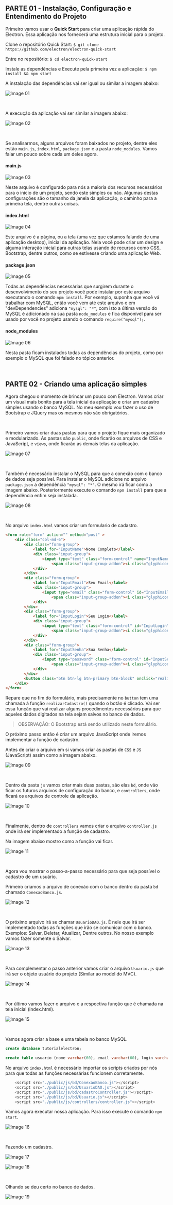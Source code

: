 ## PARTE 01 - Instalação, Configuração e Entendimento do Projeto ##

Primeiro vamos usar o <b>Quick Start</b> para criar uma aplicação rápida do Electron. Essa aplicação nos fornecerá uma estrutura inicial para o projeto.

Clone o repositório Quick Start:
`$ git clone https://github.com/electron/electron-quick-start`

Entre no repositório:
`$ cd electron-quick-start`

Instale as dependências e Execute pela primeira vez a aplicação:
`$ npm install && npm start`

A instalação das dependências vai ser igual ou similar a imagem abaixo:

![Image 01](https://github.com/netodeolino/Tutoriais/blob/master/Criando%20uma%20aplica%C3%A7%C3%A3o%20Desktop%20com%20o%20Electron/Images/img01.png?raw=true)

<br/>

A execução da aplicação vai ser similar a imagem abaixo:

![Image 02](https://github.com/netodeolino/Tutoriais/blob/master/Criando%20uma%20aplica%C3%A7%C3%A3o%20Desktop%20com%20o%20Electron/Images/img02.png?raw=true)

<br/>

Se analisarmos, alguns arquivos foram baixados no projeto, dentre eles estão `main.js`, `index.html`, `package.json` e a pasta `node_modules`. Vamos falar um pouco sobre cada um deles agora.

#### main.js ####

![Image 03](https://github.com/netodeolino/Tutoriais/blob/master/Criando%20uma%20aplica%C3%A7%C3%A3o%20Desktop%20com%20o%20Electron/Images/img03.png?raw=true)

Neste arquivo é configurado para nós a maioria dos recursos necessários para o início de um projeto, sendo este simples ou não. Algumas destas configurações são o tamanho da janela da aplicação, o caminho para a primeira tela, dentre outras coisas.

#### index.html ####

![Image 04](https://github.com/netodeolino/Tutoriais/blob/master/Criando%20uma%20aplica%C3%A7%C3%A3o%20Desktop%20com%20o%20Electron/Images/img04.png?raw=true)

Este arquivo é a página, ou a tela (uma vez que estamos falando de uma aplicação desktop), inicial da aplicação. Nela você pode criar um design e alguma interação inicial para outras telas usando de recursos como CSS, Bootstrap, dentre outros, como se estivesse criando uma aplicação Web.

#### package.json ####

![Image 05](https://github.com/netodeolino/Tutoriais/blob/master/Criando%20uma%20aplica%C3%A7%C3%A3o%20Desktop%20com%20o%20Electron/Images/img05.png?raw=true)

Todas as dependências necessárias que surgirem durante o desenvolvimento do seu projeto você pode instalar por este arquivo executando o comando `npm install`. Por exemplo, suponha que você vá trabalhar com MySQL, então você vem até este arquivo e em "devDependencies" adiciona `"mysql": "*"`, com isto a última versão do MySQL é adicionado na sua pasta `node_modules` e fica disponível para ser usado por você no projeto usando o comando <code>require("mysql");</code>.

#### node_modules ####

![Image 06](https://github.com/netodeolino/Tutoriais/blob/master/Criando%20uma%20aplica%C3%A7%C3%A3o%20Desktop%20com%20o%20Electron/Images/img06.png?raw=true)

Nesta pasta ficam instalados todas as dependências do projeto, como por exemplo o MySQL que foi falado no tópico anterior.

<br/>

## PARTE 02 - Criando uma aplicação simples ##

Agora chegou o momento de brincar um pouco com Electron. Vamos criar um visual mais bonito para a tela inicial da aplicação e criar um cadastro simples usando o banco MySQL. No meu exemplo vou fazer o uso de Bootstrap e JQuery mas os mesmos não são obrigatórios.

<br/>

Primeiro vamos criar duas pastas para que o projeto fique mais organizado e modularizado. As pastas são `public`, onde ficarão os arquivos de CSS e JavaScript, e `views`, onde ficarão as demais telas da aplicação.

![Image 07](https://github.com/netodeolino/Tutoriais/blob/master/Criando%20uma%20aplica%C3%A7%C3%A3o%20Desktop%20com%20o%20Electron/Images/img07.png?raw=true)

<br/>

Também é necessário instalar o MySQL para que a conexão com o banco de dados seja possível.
Para instalar o MySQL adicione no arquivo `package.json` a dependência `"mysql": "*"`. O mesmo irá ficar como a imagem abaixo. Posteriormente execute o comando `npm install` para que a dependência enfim seja instalada.

![Image 08](https://github.com/netodeolino/Tutoriais/blob/master/Criando%20uma%20aplica%C3%A7%C3%A3o%20Desktop%20com%20o%20Electron/Images/img08.png?raw=true)

<br/>

No arquivo `index.html` vamos criar um formulario de cadastro.

```html
<form role="form" action="" method="post" >
    <div class="col-md-6">
        <div class="form-group">
            <label for="InputName">Nome Completo</label>
            <div class="input-group">
                <input type="text" class="form-control" name="InputName" id="InputName" placeholder="Nome Completo" required>
                    <span class="input-group-addon"><i class="glyphicon glyphicon-ok form-control-feedback"></i></span>
            </div>
        </div>
        <div class="form-group">
            <label for="InputEmail">Seu Email</label>
            <div class="input-group">
                <input type="email" class="form-control" id="InputEmail" name="InputEmail" placeholder="Email" required  >
                    <span class="input-group-addon"><i class="glyphicon glyphicon-ok form-control-feedback"></i></span>
            </div>
        </div>
        <div class="form-group">
            <label for="InputLogin">Seu Login</label>
            <div class="input-group">
                <input type="text" class="form-control" id="InputLogin" name="InputLogin" placeholder="Login" required  >
                    <span class="input-group-addon"><i class="glyphicon glyphicon-ok form-control-feedback"></i></span>
            </div>
        </div>
        <div class="form-group">
            <label for="InputSenha">Sua Senha</label>
            <div class="input-group">
                <input type="password" class="form-control" id="InputSenha" name="InputSenha" placeholder="Senha" required  >
                    <span class="input-group-addon"><i class="glyphicon glyphicon-ok form-control-feedback"></i></span>
            </div>
        </div>
        <button class="btn btn-lg btn-primary btn-block" onclick="realizarCadastro()" type="button">Cadastrar</button>
    </div>
</form>
```

Repare que no fim do formulário, mais precisamente no `button` tem uma chamada à função `realizarCadastro()` quando o botão é clicado. Vai ser essa função que vai realizar alguns procedimentos necessários para que aqueles dados digitados na tela sejam salvos no banco de dados.

> OBSERVAÇÃO: O Bootstrap está sendo utilizado neste formulário.

O próximo passo então é criar um arquivo JavaScript onde iremos implementar a função de cadastro.

Antes de criar o arquivo em si vamos criar as pastas de `CSS` e `JS` (JavaScript) assim como a imagem abaixo.

![Image 09](https://github.com/netodeolino/Tutoriais/blob/master/Criando%20uma%20aplica%C3%A7%C3%A3o%20Desktop%20com%20o%20Electron/Images/img09.png?raw=true)

<br/>

Dentro da pasta `js` vamos criar mais duas pastas, são elas `bd`, onde vão ficar os futuros arquivos de configuração do banco, e  `controllers`, onde ficará os arquivos de controle da aplicação.

![Image 10](https://github.com/netodeolino/Tutoriais/blob/master/Criando%20uma%20aplica%C3%A7%C3%A3o%20Desktop%20com%20o%20Electron/Images/img10.png?raw=true)

<br/>

Finalmente, dentro de `controllers` vamos criar o arquivo `controller.js` onde irá ser implementado a função de cadastro.

Na imagem abaixo mostro como a função vai ficar.

![Image 11](https://github.com/netodeolino/Tutoriais/blob/master/Criando%20uma%20aplica%C3%A7%C3%A3o%20Desktop%20com%20o%20Electron/Images/img11.png?raw=true)

<br/>

Agora vou mostrar o passo-a-passo necessário para que seja possível o cadastro de um usuário.

Primeiro criamos o arquivo de conexão com o banco dentro da pasta `bd` chamado `ConexaoBanco.js`.

![Image 12](https://github.com/netodeolino/Tutoriais/blob/master/Criando%20uma%20aplica%C3%A7%C3%A3o%20Desktop%20com%20o%20Electron/Images/img12.png?raw=true)

<br/>

O próximo arquivo irá se chamar `UsuarioDAO.js`. É nele que irá ser implementado todas as funções que irão se comunicar com o banco. Exemplos: Salvar, Deletar, Atualizar, Dentre outros. No nosso exemplo vamos fazer somente o Salvar.

![Image 13](https://github.com/netodeolino/Tutoriais/blob/master/Criando%20uma%20aplica%C3%A7%C3%A3o%20Desktop%20com%20o%20Electron/Images/img13.png?raw=true)

<br/>

Para complementar o passo anterior vamos criar o arquivo `Usuario.js` que irá ser o objeto usuário do projeto (Similar ao model do MVC).

![Image 14](https://github.com/netodeolino/Tutoriais/blob/master/Criando%20uma%20aplica%C3%A7%C3%A3o%20Desktop%20com%20o%20Electron/Images/img14.png?raw=true)

<br/>

Por último vamos fazer o arquivo e a respectiva função que é chamada na tela inicial (index.html).

![Image 15](https://github.com/netodeolino/Tutoriais/blob/master/Criando%20uma%20aplica%C3%A7%C3%A3o%20Desktop%20com%20o%20Electron/Images/img15.png?raw=true)

<br/>

Vamos agora criar a base e uma tabela no banco MySQL.

```sql
create database tutorialelectron;

create table usuario (nome varchar(60), email varchar(60), login varchar(30), senha varchar(30));
```

No arquivo `index.html` é necessário importar os scripts criados por nós para que todas as funções necessárias funcionem corretamente.

```javascript
	<script src="./public/js/bd/ConexaoBanco.js"></script>
    <script src="./public/js/bd/UsuarioDAO.js"></script>
    <script src="./public/js/bd/cadastroController.js"></script>
    <script src="./public/js/bd/Usuario.js"></script>
	<script src="./public/js/controllers/controller.js"></script>
```

Vamos agora executar nossa aplicação. Para isso execute o comando `npm start`.

![Image 16](https://github.com/netodeolino/Tutoriais/blob/master/Criando%20uma%20aplica%C3%A7%C3%A3o%20Desktop%20com%20o%20Electron/Images/img16.png?raw=true)

<br/>

Fazendo um cadastro.

![Image 17](https://github.com/netodeolino/Tutoriais/blob/master/Criando%20uma%20aplica%C3%A7%C3%A3o%20Desktop%20com%20o%20Electron/Images/img17.png?raw=true)

![Image 18](https://github.com/netodeolino/Tutoriais/blob/master/Criando%20uma%20aplica%C3%A7%C3%A3o%20Desktop%20com%20o%20Electron/Images/img18.png?raw=true)

<br/>

Olhando se deu certo no banco de dados.

![Image 19](https://github.com/netodeolino/Tutoriais/blob/master/Criando%20uma%20aplica%C3%A7%C3%A3o%20Desktop%20com%20o%20Electron/Images/img19.png?raw=true)
